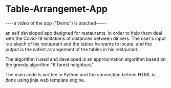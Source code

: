 # Table-Arrangemet-App

----a video of the app ("Demo") is atached-----

an  self developed app designed for restaurants, in order to help them deal with the Covid-19 limitations of distances between dinners. The user's input is a skech of 
his restaurant and the tables he wants to locate, and the output is the safest arrangement of the tables in his restaurant.

The algorithm i used and developed is an approximation algorithm based on the greedy algorithm   "K farest neighburs".

The main code is written in Python and the connection beteen HTML is done using jinja web template engine.



